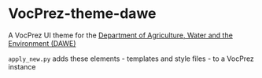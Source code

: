 # VocPrez-theme-dawe
A VocPrez UI theme for the [Department of Agriculture, Water and the Environment (DAWE)](https://www.awe.gov.au/)

`apply_new.py` adds these elements - templates and style files - to a VocPrez instance